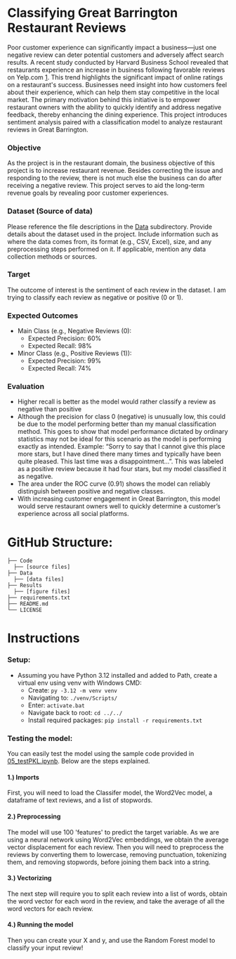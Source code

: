 # Classifying Great Barrington Restaurant Reviews
Poor customer experience can significantly impact a business—just one negative review can deter potential customers and adversely affect search results. A recent study conducted by Harvard Business School revealed that restaurants experience an increase in business following favorable reviews on Yelp.com [1](https://hbswk.hbs.edu/item/reviews-reputation-and-revenue-the-case-of-yelp-com). This trend highlights the significant impact of online ratings on a restaurant's success. Businesses need insight into how customers feel about their experience, which can help them stay competitive in the local market. The primary motivation behind this initiative is to empower restaurant owners with the ability to quickly identify and address negative feedback, thereby enhancing the dining experience. This project introduces sentiment analysis paired with a classification model to analyze restaurant reviews in Great Barrington.

### Objective
As the project is in the restaurant domain, the business objective of this project is to increase restaurant revenue. Besides correcting the issue and responding to the review, there is not much else the business can do after receiving a negative review. This project serves to aid the long-term revenue goals by revealing poor customer experiences.

### Dataset (Source of data)
Please reference the file descriptions in the [Data](https://github.com/JSapun/YelpReviewClassification/tree/main/Data) subdirectory.
Provide details about the dataset used in the project. Include information such as where the data comes from, its format (e.g., CSV, Excel), size, and any preprocessing steps performed on it. If applicable, mention any data collection methods or sources.

### Target
The outcome of interest is the sentiment of each review in the dataset. I am trying to classify each review as negative or positive (0 or 1). 

### Expected Outcomes

* Main Class (e.g., Negative Reviews (0):
  * Expected Precision: 60%
  * Expected Recall: 98%
* Minor Class (e.g., Positive Reviews (1)):
  * Expected Precision: 99%
  * Expected Recall: 74%

### Evaluation
  * Higher recall is better as the model would rather classify a review as negative than positive
  * Although the precision for class 0 (negative) is unusually low, this could be due to the model performing better than my manual classification method. This goes to show that model performance dictated by ordinary statistics may not be ideal for this scenario as the model is performing exactly as intended. Example: “Sorry to say that I cannot give this place more stars, but I have dined there many times and typically have been quite pleased. This last time was a disappointment…”. This was labeled as a positive review because it had four stars, but my model classified it as negative.
  * The area under the ROC curve (0.91) shows the model can reliably distinguish between positive and negative classes.
  * With increasing customer engagement in Great Barrington, this model would serve restaurant owners well to quickly determine a customer’s experience across all social platforms.

# GitHub Structure:
```
├── Code
  ├── [source files]
├── Data
  ├── [data files]
├── Results
  ├── [figure files]
├── requirements.txt
├── README.md
└── LICENSE
```

# Instructions

### Setup:
* Assuming you have Python 3.12 installed and added to Path, create a virtual env using venv with Windows CMD:
  * Create: ```py -3.12 -m venv venv```
  * Navigating to: ```./venv/Scripts/``` 
  * Enter: ```activate.bat```
  * Navigate back to root: ```cd ../../```
  * Install required packages: ```pip install -r requirements.txt```

### Testing the model:
You can easily test the model using the sample code provided in [05_testPKL.ipynb](https://github.com/JSapun/YelpReviewClassification/blob/main/Code/05_testPKL.ipynb). Below are the steps explained.
#### 1.) Imports
First, you will need to load the Classifer model, the Word2Vec model, a dataframe of text reviews, and a list of stopwords. 
#### 2.) Preprocessing
The model will use 100 'features' to predict the target variable. As we are using a neural network using Word2Vec embeddings, we obtain the average vector displacement for each review. Then you will need to preprocess the reviews by converting them to lowercase, removing punctuation, tokenizing them, and removing stopwords, before joining them back into a string.  
#### 3.) Vectorizing
The next step will require you to split each review into a list of words, obtain the word vector for each word in the review, and take the average of all the word vectors for each review.
#### 4.) Running the model
Then you can create your X and y, and use the Random Forest model to classify your input review!
